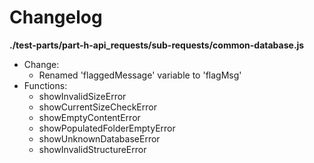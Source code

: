 # Changelog

**./test-parts/part-h-api_requests/sub-requests/common-database.js**
* Change:
	* Renamed 'flaggedMessage' variable to 'flagMsg'
* Functions:
	* showInvalidSizeError
	* showCurrentSizeCheckError
	* showEmptyContentError
	* showPopulatedFolderEmptyError
	* showUnknownDatabaseError
	* showInvalidStructureError

